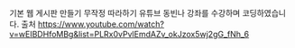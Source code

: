 기본 웹 게시판 만들기 무작정 따라하기
유튜브 동빈나 강좌를 수강하며 코딩하였습니다.
출처 https://www.youtube.com/watch?v=wEIBDHfoMBg&list=PLRx0vPvlEmdAZv_okJzox5wj2gG_fNh_6
